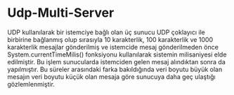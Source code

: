 # Udp-Multi-Server
UDP kullanılarak bir istemciye bağlı olan üç sunucu UDP çoklayıcı ile birbirine bağlanmış olup sırasıyla 10 karakterlik, 100 karakterlik ve 1000 karakterlik mesajlar gönderilmiş ve istemcide mesaj gönderilmeden önce System.currentTimeMilis() fonksiyonu kullanılarak sistemin milisaniyesi elde edilmiştir. Bu işlem sunucularda istemciden gelen mesaj alındıktan sonra da yapılmıştır. Bu süreler arasındaki farka bakıldığında veri boyutu büyük olan mesajın veri boyutu küçük olan mesaja göre sunucuya daha geç ulaştığı gözlemlenmiştir.
